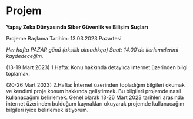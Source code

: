 # Projem
**Yapay Zeka Dünyasında Siber Güvenlik ve Bilişim Suçları**

Projeme Başlama Tarihim: 13.03.2023 Pazartesi

*Her hafta PAZAR günü (aksilik olmadıkça) Saat: 14.00'de ilerlemelerimi kaydedeceğim.*

(13-19 Mart 2023) 1.Hafta: Konu hakkında detaylıca internet üzerinden bilgi toplamak.

(20-26 Mart 2023) 2.Hafta: İnternet üzerinden topladığım bilgileri okumak ve kendimi proje konum hakkında geliştirmek. Bu bilgileri projemde nasıl kullanacağımı belirlemek.
Genel olarak 13-26 Mart 2023 tarihleri arasında internet üzerinden bulduğum kaynakları okuyarak projemde kullanacağım bilgileri iyice belirlemek istiyorum.
